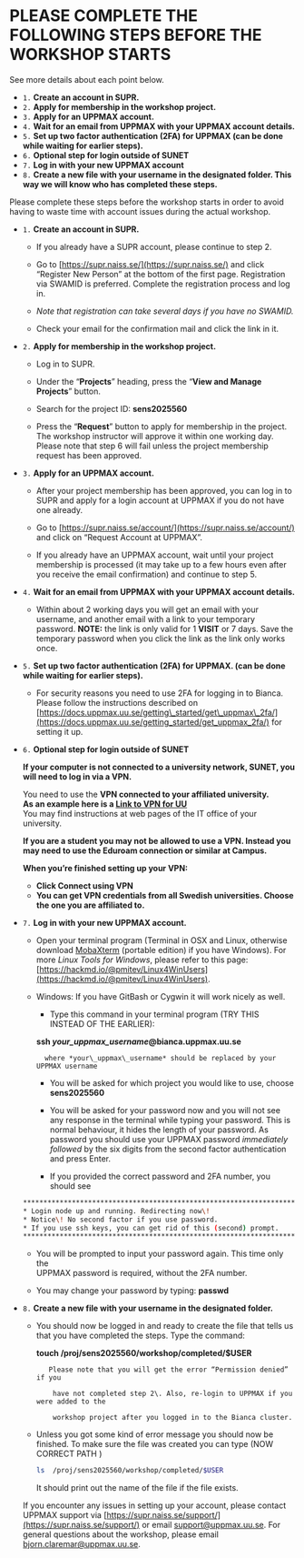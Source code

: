 # PLEASE COMPLETE THE FOLLOWING STEPS BEFORE THE WORKSHOP STARTS

See more details about each point below.  

- `1.` **Create an account in SUPR.**  
- `2.` **Apply for membership in the workshop project.**  
- `3.` **Apply for an UPPMAX account.**  
- `4.` **Wait for an email from UPPMAX with your UPPMAX account details.**  
- `5.` **Set up two factor authentication (2FA) for UPPMAX (can be done while waiting for earlier steps).**  
- `6.` **Optional step for login outside of SUNET**  
- `7.` **Log in with your new UPPMAX account**  
- `8.` **Create a new file with your username in the designated folder. This way we will know who has completed these steps.**

Please complete these steps before the workshop starts in order to avoid having to waste time with account issues during the actual workshop.

- `1.` **Create an account in SUPR.**

  - If you already have a SUPR account, please continue to step 2\.

  - Go to [https://supr.naiss.se/](https://supr.naiss.se/) and click “Register New Person” at the bottom of the first page. Registration via SWAMID is preferred. Complete the registration process and log in.

  - *Note that registration can take several days if you have no SWAMID.*

  - Check your email for the confirmation mail and click the link in it.

- `2.` **Apply for membership in the workshop project.**

  - Log in to SUPR.

  - Under the “**Projects**” heading, press the “**View and Manage Projects**” button.

  - Search for the project ID: **sens2025560**

  - Press the “**Request**” button to apply for membership in the project. The workshop instructor will approve it within one working day. Please note that step 6 will fail unless the project membership request has been approved.

- `3.` **Apply for an UPPMAX account.**

  - After your project membership has been approved, you can log in to SUPR and apply for a login account at UPPMAX if you do not have one already.

  - Go to [https://supr.naiss.se/account/](https://supr.naiss.se/account/) and click on “Request Account at UPPMAX”.

  - If you already have an UPPMAX account, wait until your project membership is processed (it may take up to a few hours even after you receive the email confirmation) and continue to step 5\.


- `4.` **Wait for an email from UPPMAX with your UPPMAX account details.**

  - Within about 2 working days you will get an email with your username, and another email with a link to your temporary password. **NOTE:** the link is only valid for 1 **VISIT** or 7 days. Save the temporary password when you click the link as the link only works once.

- `5.` **Set up two factor authentication (2FA) for UPPMAX. (can be done while waiting for earlier steps).**

  - For security reasons you need to use 2FA for logging in to Bianca. Please follow the instructions described on [https://docs.uppmax.uu.se/getting\_started/get\_uppmax\_2fa/](https://docs.uppmax.uu.se/getting_started/get_uppmax_2fa/) for setting it up.

- `6.` **Optional step for login outside of SUNET**

  **If your computer is not connected to a university network, SUNET, you will need to log in via a VPN.**

  You need to use the **VPN connected to your affiliated university.**  
  **As an example here is a [Link to VPN for UU](https://www.uu.se/en/staff/service-and-tools/it-and-telephony-services/it-services/network-and-vpn)**  
  You may find instructions at web pages of the IT office of your university.

  **If you are a student you may not be allowed to use a VPN. Instead you may need to use the Eduroam connection or similar at Campus.**

  **When you’re finished setting up your VPN:**

  - **Click Connect using VPN**  
  - **You can get VPN credentials from all Swedish universities. Choose the one you are affiliated to.**

- `7.` **Log in with your new UPPMAX account.**

  - Open your terminal program (Terminal in OSX and Linux, otherwise download [MobaXterm](http://mobaxterm.mobatek.net/download-home-edition.html) (portable edition) if you have Windows). For more *Linux Tools for Windows*, please refer to this page: [https://hackmd.io/@pmitev/Linux4WinUsers](https://hackmd.io/@pmitev/Linux4WinUsers).

  - Windows: If you have GitBash or Cygwin it will work nicely as well.

      - Type this command in your terminal program (TRY THIS INSTEAD OF THE EARLIER):

    **ssh *your\_uppmax\_username*@bianca.uppmax.uu.se**

          where *your\_uppmax\_username* should be replaced by your UPPMAX username 

      - You will be asked for which project you would like to use, choose **sens2025560**

      - You will be asked for your password now and you will not see any response in the terminal while typing your password. This is normal behaviour, it hides the length of your password. As password you should use your UPPMAX password *immediately followed* by the six digits from the second factor authentication and press Enter.

      - If you provided the correct password and 2FA number, you should see

  ```bash
  ****************************************************************************  
  * Login node up and running. Redirecting now\!                             *  
  * Notice\! No second factor if you use password.                           *  
  * If you use ssh keys, you can get rid of this (second) prompt.            *  
  ****************************************************************************  
  ```

  - You will be prompted to input your password again. This time only the  
      UPPMAX password is required, without the 2FA number.  

  - You may change your password by typing: **passwd**


- `8.` **Create a new file with your username in the designated folder.**

  - You should now be logged in and ready to create the file that tells us that you have completed the steps. Type the command:

     **touch  /proj/sens2025560/workshop/completed/$USER**

           Please note that you will get the error “Permission denied” if you

            have not completed step 2\. Also, re-login to UPPMAX if you were added to the

            workshop project after you logged in to the Bianca cluster.

  - Unless you got some kind of error message you should now be finished. To make sure the file was created you can type (NOW CORRECT PATH )

      ```bash
      ls  /proj/sens2025560/workshop/completed/$USER
      ```

      It should print out the name of the file if the file exists.


  If you encounter any issues in setting up your account, please contact UPPMAX support via [https://supr.naiss.se/support/](https://supr.naiss.se/support/) or email [support@uppmax.uu.se](mailto:support@uppmax.uu.se). For general questions about the workshop, please email [bjorn.claremar@uppmax.uu.se](mailto:bjorn.claremar@uppmax.uu.se).
